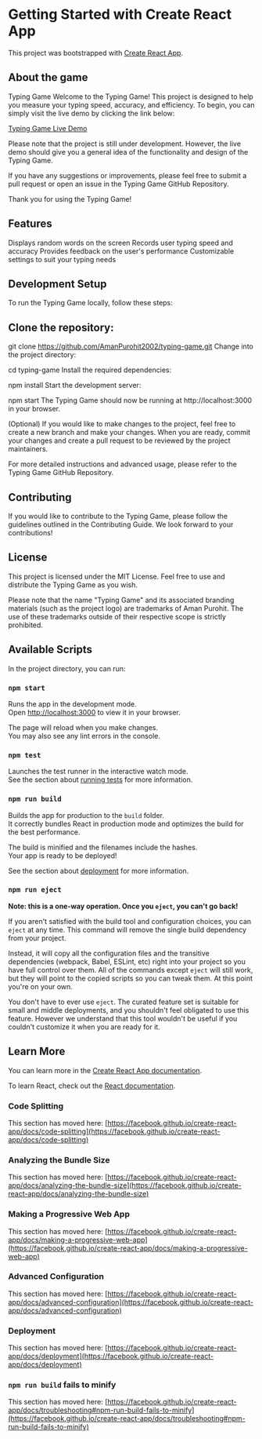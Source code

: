 # Getting Started with Create React App

This project was bootstrapped with [Create React App](https://github.com/facebook/create-react-app).



## About the game
Typing Game
Welcome to the Typing Game! This project is designed to help you measure your typing speed, accuracy, and efficiency. To begin, you can simply visit the live demo by clicking the link below:

[Typing Game Live Demo](https://interactivegame.netlify.app/)


Please note that the project is still under development. However, the live demo should give you a general idea of the functionality and design of the Typing Game.

If you have any suggestions or improvements, please feel free to submit a pull request or open an issue in the Typing Game GitHub Repository.

Thank you for using the Typing Game!

## Features
Displays random words on the screen
Records user typing speed and accuracy
Provides feedback on the user's performance
Customizable settings to suit your typing needs

## Development Setup
To run the Typing Game locally, follow these steps:

## Clone the repository:


git clone https://github.com/AmanPurohit2002/typing-game.git
Change into the project directory:


cd typing-game
Install the required dependencies:


npm install
Start the development server:


npm start
The Typing Game should now be running at http://localhost:3000 in your browser.

(Optional) If you would like to make changes to the project, feel free to create a new branch and make your changes. When you are ready, commit your changes and create a pull request to be reviewed by the project maintainers.

For more detailed instructions and advanced usage, please refer to the Typing Game GitHub Repository.

## Contributing
If you would like to contribute to the Typing Game, please follow the guidelines outlined in the Contributing Guide. We look forward to your contributions!

## License
This project is licensed under the MIT License. Feel free to use and distribute the Typing Game as you wish.

Please note that the name "Typing Game" and its associated branding materials (such as the project logo) are trademarks of Aman Purohit. The use of these trademarks outside of their respective scope is strictly prohibited.





## Available Scripts

In the project directory, you can run:


### `npm start`

Runs the app in the development mode.\
Open [http://localhost:3000](http://localhost:3000) to view it in your browser.

The page will reload when you make changes.\
You may also see any lint errors in the console.

### `npm test`

Launches the test runner in the interactive watch mode.\
See the section about [running tests](https://facebook.github.io/create-react-app/docs/running-tests) for more information.

### `npm run build`

Builds the app for production to the `build` folder.\
It correctly bundles React in production mode and optimizes the build for the best performance.

The build is minified and the filenames include the hashes.\
Your app is ready to be deployed!

See the section about [deployment](https://facebook.github.io/create-react-app/docs/deployment) for more information.

### `npm run eject`

**Note: this is a one-way operation. Once you `eject`, you can't go back!**

If you aren't satisfied with the build tool and configuration choices, you can `eject` at any time. This command will remove the single build dependency from your project.

Instead, it will copy all the configuration files and the transitive dependencies (webpack, Babel, ESLint, etc) right into your project so you have full control over them. All of the commands except `eject` will still work, but they will point to the copied scripts so you can tweak them. At this point you're on your own.

You don't have to ever use `eject`. The curated feature set is suitable for small and middle deployments, and you shouldn't feel obligated to use this feature. However we understand that this tool wouldn't be useful if you couldn't customize it when you are ready for it.

## Learn More

You can learn more in the [Create React App documentation](https://facebook.github.io/create-react-app/docs/getting-started).

To learn React, check out the [React documentation](https://reactjs.org/).

### Code Splitting

This section has moved here: [https://facebook.github.io/create-react-app/docs/code-splitting](https://facebook.github.io/create-react-app/docs/code-splitting)

### Analyzing the Bundle Size

This section has moved here: [https://facebook.github.io/create-react-app/docs/analyzing-the-bundle-size](https://facebook.github.io/create-react-app/docs/analyzing-the-bundle-size)

### Making a Progressive Web App

This section has moved here: [https://facebook.github.io/create-react-app/docs/making-a-progressive-web-app](https://facebook.github.io/create-react-app/docs/making-a-progressive-web-app)

### Advanced Configuration

This section has moved here: [https://facebook.github.io/create-react-app/docs/advanced-configuration](https://facebook.github.io/create-react-app/docs/advanced-configuration)

### Deployment

This section has moved here: [https://facebook.github.io/create-react-app/docs/deployment](https://facebook.github.io/create-react-app/docs/deployment)

### `npm run build` fails to minify

This section has moved here: [https://facebook.github.io/create-react-app/docs/troubleshooting#npm-run-build-fails-to-minify](https://facebook.github.io/create-react-app/docs/troubleshooting#npm-run-build-fails-to-minify)
